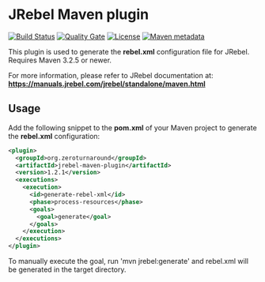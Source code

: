 # JRebel Maven plugin

[![Build Status](https://travis-ci.org/zeroturnaround/maven-jrebel-plugin.svg?branch=master)](https://travis-ci.org/zeroturnaround/maven-jrebel-plugin) [![Quality Gate](https://sonarcloud.io/api/badges/gate?key=org.zeroturnaround%3Ajrebel-maven-plugin)](https://sonarcloud.io/dashboard/index/org.zeroturnaround%3Ajrebel-maven-plugin) [![License](https://img.shields.io/badge/license-Apache%202-4EB1BA.svg)](https://www.apache.org/licenses/LICENSE-2.0.html) [![Maven metadata](https://img.shields.io/maven-metadata/v/http/central.maven.org/maven2/org/zeroturnaround/jrebel-maven-plugin/maven-metadata.xml.svg)](https://search.maven.org/#search%7Cgav%7C1%7Cg%3A%22org.zeroturnaround%22%20AND%20a%3A%22jrebel-maven-plugin%22)

This plugin is used to generate the **rebel.xml** configuration file for JRebel.
Requires Maven 3.2.5 or newer.

For more information, please refer to JRebel documentation at: **https://manuals.jrebel.com/jrebel/standalone/maven.html**

Usage
-----

Add the following snippet to the **pom.xml** of your Maven project to generate the **rebel.xml** configuration:

```xml
<plugin>
  <groupId>org.zeroturnaround</groupId>
  <artifactId>jrebel-maven-plugin</artifactId>
  <version>1.2.1</version>
  <executions>
    <execution>
      <id>generate-rebel-xml</id>
      <phase>process-resources</phase>
      <goals>
        <goal>generate</goal>
      </goals>
    </execution>
  </executions>
</plugin>
```

To manually execute the goal, run 'mvn jrebel:generate' and rebel.xml will be generated in the target directory.
